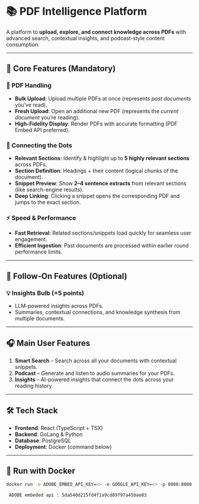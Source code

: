 # 📚 PDF Intelligence Platform

A platform to **upload, explore, and connect knowledge across PDFs** with advanced search, contextual insights, and podcast-style content consumption.  

---

## 🚀 Core Features (Mandatory)

### 📂 PDF Handling
- **Bulk Upload**: Upload multiple PDFs at once (represents *past documents* you’ve read).  
- **Fresh Upload**: Open an additional new PDF (represents the *current document* you’re reading).  
- **High-Fidelity Display**: Render PDFs with accurate formatting (PDF Embed API preferred).  

### 🔗 Connecting the Dots
- **Relevant Sections**: Identify & highlight up to **5 highly relevant sections** across PDFs.  
- **Section Definition**: Headings + their content (logical chunks of the document).  
- **Snippet Preview**: Show **2–4 sentence extracts** from relevant sections (like search-engine results).  
- **Deep Linking**: Clicking a snippet opens the corresponding PDF and jumps to the exact section.  

### ⚡ Speed & Performance
- **Fast Retrieval**: Related sections/snippets load quickly for seamless user engagement.  
- **Efficient Ingestion**: Past documents are processed within earlier round performance limits.  

---

## 🌟 Follow-On Features (Optional)

### 💡 Insights Bulb (+5 points)
- LLM-powered insights across PDFs.  
- Summaries, contextual connections, and knowledge synthesis from multiple documents.  

---

## 🎧 Main User Features

1. **Smart Search** – Search across all your documents with contextual snippets.  
2. **Podcast** – Generate and listen to audio summaries for your PDFs.  
3. **Insights** – AI-powered insights that connect the dots across your reading history.  

---

## 🛠️ Tech Stack

- **Frontend**: React (TypeScript + TSX)  
- **Backend**: GoLang & Python  
- **Database**: PostgreSQL  
- **Deployment**: Docker (command below)  

---

## 🐳 Run with Docker

```bash
docker run -e ADOBE_EMBED_API_KEY=<> -e GOOGLE_API_KEY=<> -p 8080:8080 -p 8081:8081 <image_name>
```


```bash
 ADOBE embeded api : 5da540d215fd4f1a9cd89f97a45bae83
```

